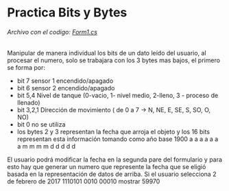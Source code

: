 # Practica Bits y Bytes

###### Archivo con el codigo: [Form1.cs](Practica1_Bits/Form1.cs)

Manipular de manera individual los bits de un dato leído del usuario, al procesar el numero, solo se trabajara con los 3 bytes mas bajos, el primero se forma por:
- bit 7 sensor 1 encendido/apagado
- bit 6 sensor 2 encendido/apagado
- bit 5,4 Nivel de tanque (0-vacio, 1- nivel medio, 2-lleno, 3 - proceso de llenado)
- bit 3,2,1 Dirección de movimiento ( de 0 a 7 -> N, NE, E, SE, S, SO, O, NO)
- bit 0 no se utiliza
- los bytes 2 y 3 representan la fecha que arroja el objeto y los 16 bits representan esta información tomando como año base 1900
a a a a a a a m m m m d d d d d

El usuario podrá modificar la fecha en la segunda pare del formulario y para esto hay que generar un numero que represente la fecha que se eligió basada en la representación de datos de arriba. Si el usuario selecciona 2 de febrero de 2017
1110101 0010 00010 mostrar 59970
